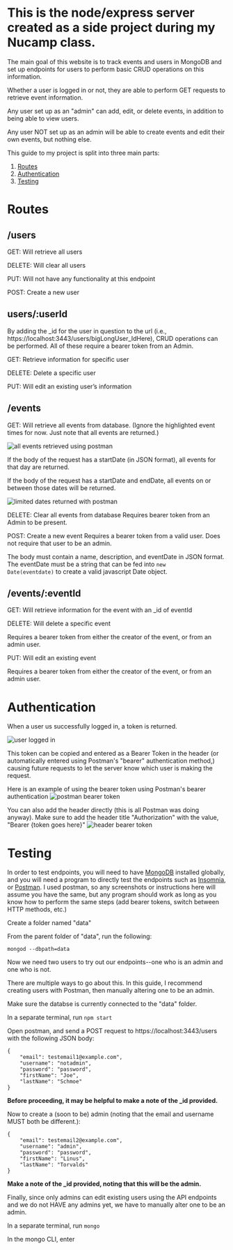 # This is the node/express server created as a side project during my Nucamp class.

The main goal of this website is to track events and users in MongoDB and set up endpoints for users to perform basic CRUD operations on this information.

Whether a user is logged in or not, they are able to perform GET requests to retrieve event information.

Any user set up as an "admin" can add, edit, or delete events, in addition to being able to view users.

Any user NOT set up as an admin will be able to create events and edit their own events, but nothing else.

This guide to my project is split into three main parts:
1. [Routes](#routes)
2. [Authentication](#authentication)
3. [Testing](#testing)

# <a name="routes">Routes</a>

## /users
GET: Will retrieve all users

DELETE: Will clear all users

PUT: Will not have any functionality at this endpoint

POST: Create a new user

## users/:userId

By adding the _id for the user in question to the url (i.e., https://localhost:3443/users/bigLongUser_IdHere), CRUD operations can be performed. All of these require a bearer token from an Admin.

GET: Retrieve information for specific user

DELETE: Delete a specific user

PUT: Will edit an existing user’s information

## /events
GET: Will retrieve all events from database. (Ignore the highlighted event times for now. Just note that all events are returned.)

![all events retrieved using postman](./demo-screens/all-events-postman.jpg)


If the body of the request has a startDate (in JSON format), all events for that day are returned.

If the body of the request has a startDate and endDate, all events on or between those dates will be returned.

![limited dates returned with postman](./demo-screens/specific-date-range-events-postman.jpg)

DELETE: Clear all events from database
Requires bearer token from an Admin to be present.

POST: Create a new event
Requires a bearer token from a valid user. Does not require that user to be an admin.

The body must contain a name, description, and eventDate in JSON format. The eventDate must be a string that can be fed into <code>new Date(eventdate)</code> to create a valid javascript Date object.

## /events/:eventId
GET: Will retrieve information for the event with an _id of eventId

DELETE: Will delete a specific event

Requires a bearer token from either the creator of the event, or from an admin user.

PUT: Will edit an existing event

Requires a bearer token from either the creator of the event, or from an admin user.

# <a name='authentication'>Authentication</a>

When a user us successfully logged in, a token is returned.

![user logged in](./demo-screens/token-after-log-in.jpg)

This token can be copied and entered as a Bearer Token in the header (or automatically entered using Postman's "bearer" authentication method,) causing future requests to let the server know which user is making the request.

Here is an example of using the bearer token using Postman's bearer authentication
![postman bearer token](./demo-screens/postman-bearer-token.jpg)


You can also add the header directly (this is all Postman was doing anyway). Make sure to add the header title "Authorization" with the value, "Bearer {token goes here}"
![header bearer token](./demo-screens/header-bearer-token.jpg)

# <a name='testing'>Testing</a>

In order to test endpoints, you will need to have [MongoDB](https://www.mongodb.com/try/download/community) installed globally, and you will need a program to directly test the endpoints such as [Insomnia](https://insomnia.rest/download), or [Postman](https://www.postman.com/downloads/). I used postman, so any screenshots or instructions here will assume you have the same, but any program should work as long as you know how to perform the same steps (add bearer tokens, switch between HTTP methods, etc.)

Create a folder named "data"

From the parent folder of "data", run the following:

<code>mongod --dbpath=data</code>

Now we need two users to try out our endpoints--one who is an admin and one who is not.

There are multiple ways to go about this. In this guide, I recommend creating users with Postman, then manually altering one to be an admin.

Make sure the databse is currently connected to the "data" folder.

In a separate terminal, run <code>npm start</code>

Open postman, and send a POST request to https://localhost:3443/users with the following JSON body:

```
{
    "email": testemail1@example.com",
    "username": "notadmin",
    "password": "password",
    "firstName": "Joe",
    "lastName": "Schmoe"
}
```

**Before proceeding, it may be helpful to make a note of the _id provided.**

Now to create a (soon to be) admin (noting that the email and username MUST both be different.):

```
{
    "email": testemail2@example.com",
    "username": "admin",
    "password": "password",
    "firstName": "Linus",
    "lastName": "Torvalds"
}
```

**Make a note of the _id provided, noting that this will be the admin.**

Finally, since only admins can edit existing users using the API endpoints and we do not HAVE any admins yet, we have to manually alter one to be an admin.

In a separate terminal, run <code>mongo</code>

In the mongo CLI, enter <code></code>
